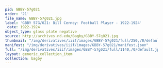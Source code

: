 ```yaml
---
pid: GBBY-57g021
order: '21'
file_name: GBBY-57g021.jpg
label: 'GBBY 57G/021: Bill Cerney: Football Player - 1922-1924'
_date: 1922-1924
object_type: glass plate negative
source: http://archives.nd.edu/Bagby/GBBY-57g021.jpg
thumbnail: "/img/derivatives/iiif/images/GBBY-57g021/full/250,/0/default.jpg"
manifest: "/img/derivatives/iiif/images/GBBY-57g021/manifest.json"
full: "/img/derivatives/iiif/images/GBBY-57g021/full/1140,/0/default.jpg"
layout: generic_collection_item
collection: bagby
---
```

